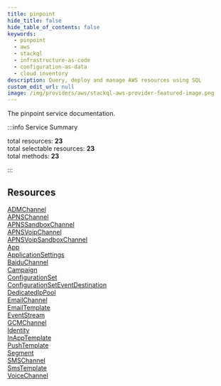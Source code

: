 ```yaml
---
title: pinpoint
hide_title: false
hide_table_of_contents: false
keywords:
  - pinpoint
  - aws
  - stackql
  - infrastructure-as-code
  - configuration-as-data
  - cloud inventory
description: Query, deploy and manage AWS resources using SQL
custom_edit_url: null
image: /img/providers/aws/stackql-aws-provider-featured-image.png
---
```


The pinpoint service documentation.

:::info Service Summary

<div class="row">
<div class="providerDocColumn">
<span>total resources:&nbsp;<b>23</b></span><br />
<span>total selectable resources:&nbsp;<b>23</b></span><br />
<span>total methods:&nbsp;<b>23</b></span><br />
</div>
</div>

:::

## Resources
<div class="row">
<div class="providerDocColumn">
<a href="/providers/aws/pinpoint/ADMChannel/">ADMChannel</a><br />
<a href="/providers/aws/pinpoint/APNSChannel/">APNSChannel</a><br />
<a href="/providers/aws/pinpoint/APNSSandboxChannel/">APNSSandboxChannel</a><br />
<a href="/providers/aws/pinpoint/APNSVoipChannel/">APNSVoipChannel</a><br />
<a href="/providers/aws/pinpoint/APNSVoipSandboxChannel/">APNSVoipSandboxChannel</a><br />
<a href="/providers/aws/pinpoint/App/">App</a><br />
<a href="/providers/aws/pinpoint/ApplicationSettings/">ApplicationSettings</a><br />
<a href="/providers/aws/pinpoint/BaiduChannel/">BaiduChannel</a><br />
<a href="/providers/aws/pinpoint/Campaign/">Campaign</a><br />
<a href="/providers/aws/pinpoint/ConfigurationSet/">ConfigurationSet</a><br />
<a href="/providers/aws/pinpoint/ConfigurationSetEventDestination/">ConfigurationSetEventDestination</a><br />
<a href="/providers/aws/pinpoint/DedicatedIpPool/">DedicatedIpPool</a>
</div>
<div class="providerDocColumn">
<a href="/providers/aws/pinpoint/EmailChannel/">EmailChannel</a><br />
<a href="/providers/aws/pinpoint/EmailTemplate/">EmailTemplate</a><br />
<a href="/providers/aws/pinpoint/EventStream/">EventStream</a><br />
<a href="/providers/aws/pinpoint/GCMChannel/">GCMChannel</a><br />
<a href="/providers/aws/pinpoint/Identity/">Identity</a><br />
<a href="/providers/aws/pinpoint/InAppTemplate/">InAppTemplate</a><br />
<a href="/providers/aws/pinpoint/PushTemplate/">PushTemplate</a><br />
<a href="/providers/aws/pinpoint/Segment/">Segment</a><br />
<a href="/providers/aws/pinpoint/SMSChannel/">SMSChannel</a><br />
<a href="/providers/aws/pinpoint/SmsTemplate/">SmsTemplate</a><br />
<a href="/providers/aws/pinpoint/VoiceChannel/">VoiceChannel</a>
</div>
</div>